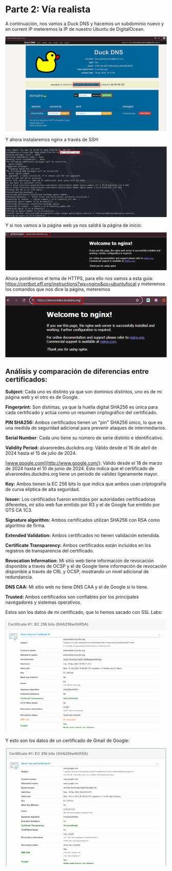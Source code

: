 # Parte 2: Vía realista

A continuación, nos vamos a Duck DNS y hacemos un subdominio nuevo y en current IP meteremos la IP de nuestro Ubuntu de DigitalOcean.

![img1](img/duckdnss.png)

Y ahora instalaremos nginx a través de SSH:

![img2](img/2.png)

Y si nos vamos a la página web ya nos saldrá la página de inicio:

![img3](img/3.png)

Ahora pondremos el tema de HTTPS, para ello nos vamos a esta guía: <https://certbot.eff.org/instructions?ws=nginx&os=ubuntufocal> y meteremos los comandos que nos dice la página, meteremos 

![img4](img/4.png)

## Análisis y comparación de diferencias entre certificados:

**Subject:** Cada uno es distinto ya que son dominios distintos, uno es de mi página web y el otro es de Google.

**Fingerprint:** Son distintas, ya que la huella digital SHA256 es única para cada certificado y actúa como un resumen criptográfico del certificado.

**PIN SHA256:** Ambos certificados tienen un "pin" SHA256 único, lo que es una medida de seguridad adicional para prevenir ataques de intermediarios.

**Serial Number**: Cada uno tiene su número de serie distinto e identificativo.

**Validity Period:** alvaroredes.duckdns.org: Válido desde el 16 de abril de 2024 hasta el 15 de julio de 2024.

[www.google.com](http://www.google.com/): Válido desde el 18 de marzo de 2024 hasta el 10 de junio de 2024. Esto indica que el certificado de alvaroredes.duckdns.org tiene un período de validez ligeramente mayor.

**Key:** Ambos tienen la EC 256 bits lo que indica que ambos usan criptografía de curva elíptica de alta seguridad.

**Issuer:** Los certificados fueron emitidos por autoridades certificadoras diferentes, mi sitio web fue emitido por R3 y el de Google fue emitido por GTS CA 1C3.

**Signature algorithm:** Ambos certificados utilizan SHA256 con RSA como algoritmo de firma.

**Extended Validation:** Ambos certificados no tienen validación extendida.

**Certificate Transparency:** Ambos certificados están incluidos en los registros de transparencia del certificado.

**Revocation Information:** Mi sitio web tiene información de revocación disponible a través de OCSP y el de Google tiene información de revocación disponible a través de CRL y OCSP, mostrando un nivel adicional de redundancia.

**DNS CAA:** Mi sitio web no tiene DNS CAA y el de Google si lo tiene.

**Trusted:** Ambos certificados son confiables por los principales navegadores y sistemas operativos.

Estos son los datos de mi certificado, que lo hemos sacado con SSL Labs:

![img5](img/5.png)

Y esto son los datos de un certificado de Gmail de Google:

![img6](img/6.png)

